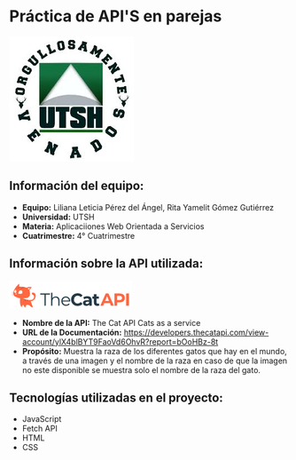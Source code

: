 # Práctica de API'S en parejas

![alt text](img/UTSH.jpeg)

## Información del equipo:
- **Equipo:**  Liliana Leticia Pérez del Ángel, Rita Yamelit Gómez Gutiérrez
- **Universidad:** UTSH
- **Materia:** Aplicaciiones Web Orientada a  Servicios
- **Cuatrimestre:** 4° Cuatrimestre

## Información sobre la API utilizada:

![alt text](img/cat.png)

- **Nombre de la API:** The Cat API Cats as a service
- **URL de la Documentación:** https://developers.thecatapi.com/view-account/ylX4blBYT9FaoVd6OhvR?report=bOoHBz-8t
- **Propósito:** Muestra la raza de los diferentes gatos que hay en el mundo, a través de una imagen y el nombre de
la raza en caso de que la imagen no este disponible se muestra solo el nombre de la raza del gato.

## Tecnologías utilizadas en el proyecto:

- JavaScript
- Fetch API
- HTML
- CSS